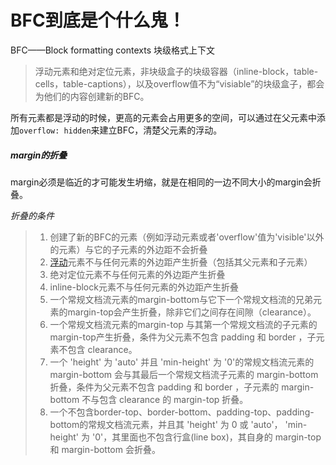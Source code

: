 # BFC到底是个什么鬼！

BFC——Block  formatting contexts 块级格式上下文

> 浮动元素和绝对定位元素，非块级盒子的块级容器（inline-block，table-cells，table-captions），以及overflow值不为“visiable”的块级盒子，都会为他们的内容创建新的BFC。

所有元素都是浮动的时候，更高的元素会占用更多的空间，可以通过在父元素中添加`overflow: hidden`来建立BFC，清楚父元素的浮动。

##### margin的折叠

margin必须是临近的才可能发生坍缩，就是在相同的一边不同大小的margin会折叠。

*折叠的条件*

> 1. 创建了新的BFC的元素（例如浮动元素或者'overflow'值为'visible'以外的元素）与它的子元素的外边距不会折叠
> 2. [浮动](http://www.w3.org/TR/CSS2/visuren.html#floats)元素不与任何元素的外边距产生折叠（包括其父元素和子元素）
> 3. 绝对定位元素不与任何元素的外边距产生折叠
> 4. inline-block元素不与任何元素的外边距产生折叠
> 5. 一个常规文档流元素的margin-bottom与它下一个常规文档流的兄弟元素的margin-top会产生折叠，除非它们之间存在间隙（clearance）。
> 6. 一个常规文档流元素的margin-top 与其第一个常规文档流的子元素的margin-top产生折叠，条件为父元素不包含 padding 和 border ，子元素不包含 clearance。
> 7. 一个 'height' 为 'auto' 并且 'min-height' 为 '0'的常规文档流元素的 margin-bottom 会与其最后一个常规文档流子元素的 margin-bottom 折叠，条件为父元素不包含 padding 和 border ，子元素的 margin-bottom 不与包含 clearance 的 margin-top 折叠。
> 8. 一个不包含border-top、border-bottom、padding-top、padding-bottom的常规文档流元素，并且其 'height' 为 0 或 'auto'， 'min-height' 为 '0'，其里面也不包含行盒(line box)，其自身的 margin-top 和 margin-bottom 会折叠。



